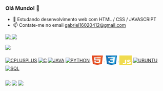 ### Olá Mundo! 👋

- 🌱 Estudando desenvolvimento web com HTML / CSS / JAVASCRIPT
- 📫 Contate-me no email gabriel16020412@gmail.com

<div>
  <a href="https://github.com/Gabriel160204">
  <img height="180em" src="https://github-readme-stats.vercel.app/api?username=Gabriel160204&show_icons=true&theme=tokyonight&include_all_commits=true&count_private=true"/>
  <img height="180em" src="https://github-readme-stats.vercel.app/api/top-langs/?username=Gabriel160204&layout=compact&langs_count=6&theme=tokyonight"/>
</div>
  
  ![](https://komarev.com/ghpvc/?username=Gabriel160204&color=blue&style=for-the-badge&label=Visitor+count)
  
  <div style="display: inline_block">
    
  <img align="center" alt="CPLUSPLUS" height="30" width="40" src="https://cdn.worldvectorlogo.com/logos/c.svg">
  <img align="center" alt="C" height="30" width="40" src="https://cdn.worldvectorlogo.com/logos/c-1.svg">
  <img align="center" alt="JAVA" height="30" width="40" src="https://cdn.worldvectorlogo.com/logos/java-4.svg">
  <img align="center" alt="PYTHON" height="30" width="40" src="https://cdn.jsdelivr.net/gh/devicons/devicon/icons/python/python-original.svg" />
  <img align="center" alt="HTML" height="30" width="40" src="https://raw.githubusercontent.com/devicons/devicon/master/icons/html5/html5-original.svg">
  <img align="center" alt="CSS" height="30" width="40" src="https://raw.githubusercontent.com/devicons/devicon/master/icons/css3/css3-original.svg">
  <img align="center" alt="Js" height="30" width="40" src="https://raw.githubusercontent.com/devicons/devicon/master/icons/javascript/javascript-plain.svg">
  <img align="center" alt="UBUNTU" height="30" width="40" src="https://cdn.worldvectorlogo.com/logos/ubuntu-4.svg">
  <img align="center" alt="SQL" height="30" width="40" src="https://cdn.worldvectorlogo.com/logos/mysql-6.svg">
          
</div>
 
##
 
  <a href = "mailto:gabriel16020412@gmail.com"><img src="https://img.shields.io/badge/-Gmail-%23333?style=for-the-badge&logo=gmail&logoColor=white" target="_blank"></a>
 <a href="https://discordapp.com/users/1035941507074641990" target="_blank" rel="external"><img src="https://img.shields.io/badge/Discord-7289DA?style=for-the-badge&logo=discord&logoColor=white" target="_blank" rel="external"></a>
  <a href="https://www.linkedin.com/in/gabriel-eduardo-7337251a6/" target="_blank"><img src="https://img.shields.io/badge/-LinkedIn-%230077B5?style=for-the-badge&logo=linkedin&logoColor=white" target="_blank"></a> 
